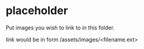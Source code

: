# placeholder

Put images you wish to link to in this folder.

link would be in form /assets/images/<filename.ext>
